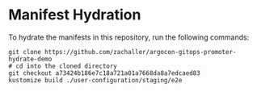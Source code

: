 # Manifest Hydration

To hydrate the manifests in this repository, run the following commands:

```shell
git clone https://github.com/zachaller/argocon-gitops-promoter-hydrate-demo
# cd into the cloned directory
git checkout a73424b186e7c18a721a01a7668da8a7edcaed83
kustomize build ./user-configuration/staging/e2e
```
